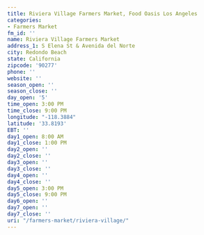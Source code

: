 ```yaml
---
title: Riviera Village Farmers Market, Food Oasis Los Angeles
categories:
- Farmers Market
fm_id: ''
name: Riviera Village Farmers Market
address_1: S Elena St & Avenida del Norte
city: Redondo Beach
state: California
zipcode: '90277'
phone: ''
website: ''
season_open: ''
season_close: ''
day_open: '5'
time_open: 3:00 PM
time_close: 9:00 PM
longitude: "-118.3884"
latitude: '33.8193'
EBT: ''
day1_open: 8:00 AM
day1_close: 1:00 PM
day2_open: ''
day2_close: ''
day3_open: ''
day3_close: ''
day4_open: ''
day4_close: ''
day5_open: 3:00 PM
day5_close: 9:00 PM
day6_open: ''
day7_open: ''
day7_close: ''
uri: "/farmers-market/riviera-village/"
---
```


